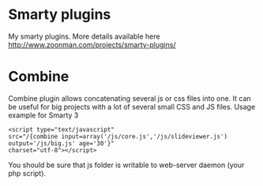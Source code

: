 Smarty plugins
==============

My smarty plugins.
More details available here 
http://www.zoonman.com/projects/smarty-plugins/

Combine
=======

Combine plugin allows concatenating several js or css files into one. 
It can be useful for big projects with a lot of several small CSS and JS files.
Usage example for Smarty 3

    <script type="text/javascript" 
    src="/{combine input=array('/js/core.js','/js/slideviewer.js') output='/js/big.js' age='30'}" 
    charset="utf-8"></script>


You should be sure that js folder is writable to web-server daemon (your php script).


